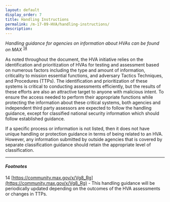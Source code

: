 ```yaml
---
layout: default
display_order: 7
title: Handling Instructions
permalink: /m-17-09-HVA/handling-instructions/
description:
---
```



*Handling guidance for agencies on information about HVAs can be found on MAX* <sup>[14](14)</sup>

As noted throughout the document, the HVA initiative relies on the identification and prioritization of HVAs for testing and assessment based on numerous factors including the type and amount of information, criticality to mission essential functions, and adversary Tactics Techniques, and Procedures (TTPs).  The identification and prioritization of these systems is critical to conducting assessments efficiently, but the results of these efforts are also an attractive target to anyone with malicious intent.  To ensure the access needed to perform their appropriate functions while protecting the information about these critical systems, both agencies and independent third party assessors are expected to follow the handling guidance, except for classified national security information which should follow established guidance.

If a specific process or information is not listed, then it does not have unique handling or protection guidance in terms of being related to an HVA.  However, any information submitted by outside agencies that is covered by separate classification guidance should retain the appropriate level of classification.

*** 

#### *Footnotes*
<a name="14">14</a> [https://community.max.gov/x/Vg8_Rg](https://community.max.gov/x/Vg8_Rg) - This handling guidance will be periodically updated depending on the outcomes of the HVA assessments or changes in TTPs.
